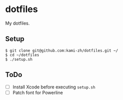 # dotfiles

My dotfiles.

## Setup

```
$ git clone git@github.com:kami-zh/dotfiles.git ~/
$ cd ~/dotfiles
$ ./setup.sh
```

## ToDo

- [ ] Install Xcode before executing `setup.sh`
- [ ] Patch font for Powerline
